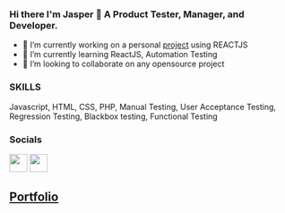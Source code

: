 ### Hi there I'm Jasper 👋 A Product Tester, Manager, and Developer.

<!--
**jasper1001/jasper1001** is a ✨ _special_ ✨ repository because its `README.md` (this file) appears on your GitHub profile.
-->
- 🔭 I’m currently working on a personal <a href="https://crypto-bros-calculator.vercel.app/">project</a> using REACTJS 
- 🌱 I’m currently learning ReactJS, Automation Testing
- 👯 I’m looking to collaborate on any opensource project 



### SKILLS

 <p>Javascript, HTML, CSS, PHP, Manual Testing, User Acceptance Testing, Regression Testing, Blackbox testing, Functional Testing</p>


### Socials
<a href="https://www.linkedin.com/in/jasper-manalo-006207126/"><img src="https://raw.githubusercontent.com/danielcranney/readme-generator/main/public/icons/socials/linkedin.svg" heigth="32" width="32" max-width="100%"></a>
<a href="https://twitter.com/jaspercoding"><img src="https://raw.githubusercontent.com/danielcranney/readme-generator/main/public/icons/socials/twitter.svg" heigth="32" width="32" max-width="100%"></a>

## <a href="https://jasper-portfolio.vercel.app/">Portfolio</a>



